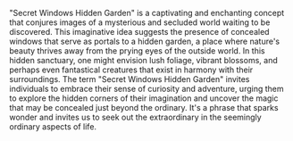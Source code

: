 "Secret Windows Hidden Garden" is a captivating and enchanting concept that conjures images of a mysterious and secluded world waiting to be discovered. This imaginative idea suggests the presence of concealed windows that serve as portals to a hidden garden, a place where nature's beauty thrives away from the prying eyes of the outside world. In this hidden sanctuary, one might envision lush foliage, vibrant blossoms, and perhaps even fantastical creatures that exist in harmony with their surroundings. The term "Secret Windows Hidden Garden" invites individuals to embrace their sense of curiosity and adventure, urging them to explore the hidden corners of their imagination and uncover the magic that may be concealed just beyond the ordinary. It's a phrase that sparks wonder and invites us to seek out the extraordinary in the seemingly ordinary aspects of life.
